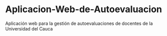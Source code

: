# Aplicacion-Web-de-Autoevaluacion
Aplicación web para la gestión de autoevaluaciones de docentes de la Universidad del Cauca
